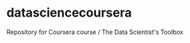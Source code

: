 datasciencecoursera
===================

Repository for Coursera course / The Data Scientist's Toolbox
